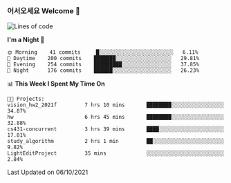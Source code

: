 ### 어서오세요 Welcome 👋

<!--START_SECTION:waka-->
![Lines of code](https://img.shields.io/badge/From%20Hello%20World%20I%27ve%20Written-425287%20lines%20of%20code-blue)

**I'm a Night 🦉** 

```text
🌞 Morning    41 commits     █░░░░░░░░░░░░░░░░░░░░░░░░   6.11% 
🌆 Daytime    200 commits    ███████░░░░░░░░░░░░░░░░░░   29.81% 
🌃 Evening    254 commits    █████████░░░░░░░░░░░░░░░░   37.85% 
🌙 Night      176 commits    ██████░░░░░░░░░░░░░░░░░░░   26.23%

```


📊 **This Week I Spent My Time On** 

```text
🐱‍💻 Projects: 
vision_hw2_2021f         7 hrs 10 mins       ████████░░░░░░░░░░░░░░░░░   34.87% 
hw                       6 hrs 45 mins       ████████░░░░░░░░░░░░░░░░░   32.88% 
cs431-concurrent         3 hrs 39 mins       ████░░░░░░░░░░░░░░░░░░░░░   17.81% 
study_algorithm          2 hrs 1 min         ██░░░░░░░░░░░░░░░░░░░░░░░   9.82% 
LightEditProject         35 mins             ░░░░░░░░░░░░░░░░░░░░░░░░░   2.84%

```


 Last Updated on 06/10/2021
<!--END_SECTION:waka-->
